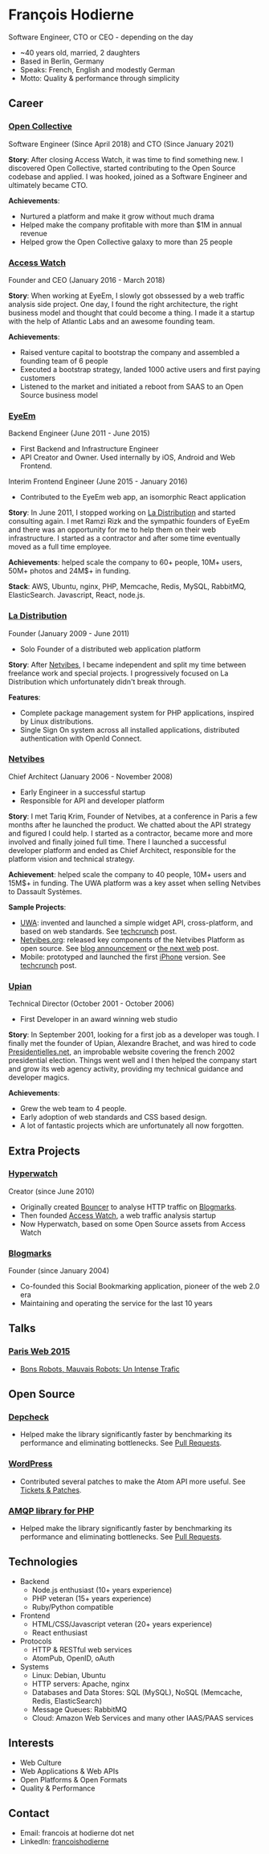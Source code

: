 François Hodierne
=================

<div class="title">Software Engineer, CTO or CEO - depending on the day</div>

 * ~40 years old, married, 2 daughters
 * Based in Berlin, Germany
 * Speaks: French, English and modestly German
 * Motto: Quality &amp; performance through simplicity

Career
------

### <a name="opencollective"></a> **[Open Collective](https://opencollective.com/)**<br />
Software Engineer (Since April 2018) and CTO (Since January 2021)

**Story**:
After closing Access Watch, it was time to find something new. I discovered Open Collective, started contributing to the Open Source codebase and applied. I was hooked, joined as a Software Engineer and ultimately became CTO.

**Achievements**:
- Nurtured a platform and make it grow without much drama
- Helped make the company profitable with more than $1M in annual revenue
- Helped grow the Open Collective galaxy to more than 25 people

### <a name="access-watch"></a> **[Access Watch](http://access.watch/)**<br />
Founder and CEO (January 2016 - March 2018)

**Story**:
When working at EyeEm, I slowly got obssessed by a web traffic analysis side project. One day, I found the right architecture, the right business model and thought that could become a thing. I made it a startup with the help of Atlantic Labs and an awesome founding team.

**Achievements**:
- Raised venture capital to bootstrap the company and assembled a founding team of 6 people
- Executed a bootstrap strategy, landed 1000 active users and first paying customers
- Listened to the market and initiated a reboot from SAAS to an Open Source business model

### <a name="eyeem"></a> **[EyeEm](https://www.eyeem.com/)**<br />

Backend Engineer (June 2011 - June 2015)

 * <span class="tldr">First Backend and Infrastructure Engineer</span>
 * <span class="tldr">API Creator and Owner. Used internally by iOS, Android and Web Frontend.</span>

Interim Frontend Engineer (June 2015 - January 2016)

 * <span class="tldr">Contributed to the EyeEm web app, an isomorphic React application</span>

**Story**:
In June 2011, I stopped working on [La Distribution](#ladistribution) and started consulting again. I met Ramzi Rizk and the sympathic founders of EyeEm and there was an opportunity for me to help them on their web infrastructure. I started as a contractor and after some time eventually moved as a full time employee.

**Achievements**:
helped scale the company to 60+ people, 10M+ users, 50M+ photos and 24M$+ in funding.

**Stack**:
AWS, Ubuntu, nginx, PHP, Memcache, Redis, MySQL, RabbitMQ, ElasticSearch. Javascript, React, node.js.

### <a name="ladistribution"></a> **[La Distribution](http://ladistribution.net/)**<br />
Founder (January 2009 - June 2011)

 * <span class="tldr">Solo Founder of a distributed web application platform</span>

**Story**: After [Netvibes](#netvibes), I became independent and split my time between freelance work and special projects. I progressively focused on La Distribution which unfortunately didn't break through.

**Features**:

 * Complete package management system for PHP applications, inspired by Linux distributions.
 * Single Sign On system across all installed applications, distributed authentication with OpenId Connect.

### <a name="netvibes"></a> **[Netvibes](http://www.netvibes.com/)**<br />
Chief Architect (January 2006 - November 2008)

 * <span class="tldr">Early Engineer in a successful startup</span>
 * <span class="tldr">Responsible for API and developer platform</span>

**Story**:
I met Tariq Krim, Founder of Netvibes, at a conference in Paris a few months after he launched the product. We chatted about the API strategy and figured I could help. I started as a contractor, became more and more involved and finally joined full time. There I launched a successful developer platform and ended as Chief Architect, responsible for the platform vision and technical strategy.

**Achievement**:
helped scale the company to 40 people, 10M+ users and 15M$+ in funding. The UWA platform was a key asset when selling Netvibes to Dassault Systèmes.

**Sample Projects**:

 * [UWA](https://uwa.netvibes.com/docs/Uwa/html/index.html): invented and launched a simple widget API, cross-platform, and based on web standards. See [techcrunch](http://techcrunch.com/2007/02/21/netvibes-promises-cross-platform-widget-compatibility/) post.
 * [Netvibes.org](http://web.archive.org/web/20090416004816/http://netvibes.org/): released key components of the Netvibes Platform as open source. See [blog announcement](https://web.archive.org/web/20090922091425/http://blog.netvibes.com/netvibesorg-opening/) or [the next web](http://thenextweb.com/2008/06/06/netvibes-starts-website-dedicated-to-open-source-projects/) post.
 * Mobile: prototyped and launched the first [iPhone](http://iphone.netvibes.com/) version. See [techcrunch](http://techcrunch.com/2007/08/14/netvibes-for-iphone-available-now/) post.

### <a name="upian"></a> **[Upian](http://www.upian.com/)**<br />
Technical Director (October 2001 - October 2006)

 * <span class="tldr">First Developer in an award winning web studio</span>

**Story**:
In September 2001, looking for a first job as a developer was tough. I finally met the founder of Upian, Alexandre Brachet, and was hired to code [Presidentielles.net](http://2002.presidentielles.net/), an improbable website covering the french 2002 presidential election. Things went well and I then helped the company start and grow its web agency activity, providing my technical guidance and developer magics.

**Achievements**:

 * Grew the web team to 4 people.
 * Early adoption of web standards and CSS based design.
 * A lot of fantastic projects which are unfortunately all now forgotten.

Extra Projects
--------------

### <a name="hyperwatch"></a> [Hyperwatch](https://github.com/hyperwatch/hyperwatch)<br />
Creator (since June 2010)

 * Originally created [Bouncer](https://github.com/znarf/bouncer) to analyse HTTP traffic on [Blogmarks](#blogmarks).
 * Then founded [Access Watch](https://access.watch/), a web traffic analysis startup
 * Now Hyperwatch, based on some Open Source assets from Access Watch

### <a name="blogmarks"></a> [Blogmarks](http://blogmarks.net/)<br />
Founder (since January 2004)

 * Co-founded this Social Bookmarking application, pioneer of the web 2.0 era
 * Maintaining and operating the service for the last 10 years

Talks
-----

### [Paris Web 2015](http://www.paris-web.fr/2015/)

  * [Bons Robots, Mauvais Robots: Un Intense Trafic](http://francois.hodierne.net/2015/bons-robots-mauvais-robots/)

Open Source
-----------

### [Depcheck](https://github.com/depcheck/depcheck)

 * Helped make the library significantly faster by benchmarking its performance and eliminating bottlenecks.
   See [Pull Requests](https://github.com/depcheck/depcheck/pulls?utf8=%E2%9C%93&q=is%3Apr+author%3Aznarf).

### [WordPress](https://wordpress.org/)

  * Contributed several patches to make the Atom API more useful.
    See [Tickets & Patches](https://core.trac.wordpress.org/my-comments/all?USER=znarfor).

### [AMQP library for PHP](https://github.com/php-amqplib/php-amqplib)

 * Helped make the library significantly faster by benchmarking its performance and eliminating bottlenecks.
   See [Pull Requests](https://github.com/php-amqplib/php-amqplib/pulls?utf8=%E2%9C%93&q=is%3Apr+author%3Aznarf).

Technologies
------------

 * Backend
     - Node.js enthusiast (10+ years experience)
     - PHP veteran (15+ years experience)
     - Ruby/Python compatible
 * Frontend
     - HTML/CSS/Javascript veteran (20+ years experience)
     - React enthusiast
 * Protocols
     - HTTP & RESTful web services
     - AtomPub, OpenID, oAuth
 * Systems
     - Linux: Debian, Ubuntu
     - HTTP servers: Apache, nginx
     - Databases and Data Stores: SQL (MySQL), NoSQL (Memcache, Redis, ElasticSearch)
     - Message Queues: RabbitMQ
     - Cloud: Amazon Web Services and many other IAAS/PAAS services

Interests
---------

 * Web Culture
 * Web Applications & Web APIs
 * Open Platforms & Open Formats
 * Quality & Performance

Contact
-------

* Email: francois at hodierne dot net
* LinkedIn: [francoishodierne](https://www.linkedin.com/in/francoishodierne)
